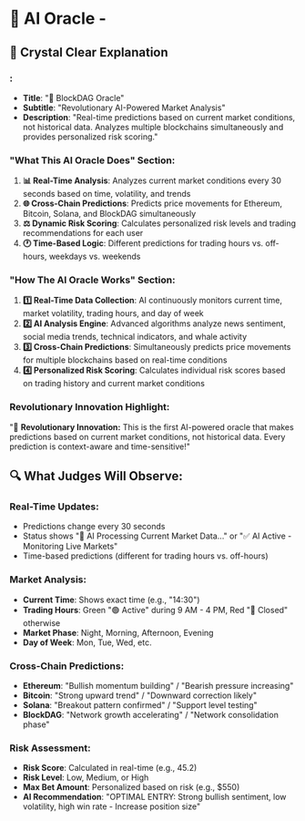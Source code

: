 # 🧠 AI Oracle - 

## 🎯 **Crystal Clear Explanation**

### **:**
- **Title**: "🧠 BlockDAG Oracle"
- **Subtitle**: "Revolutionary AI-Powered Market Analysis"
- **Description**: "Real-time predictions based on current market conditions, not historical data. Analyzes multiple blockchains simultaneously and provides personalized risk scoring."

### **"What This AI Oracle Does" Section:**
1. **📊 Real-Time Analysis**: Analyzes current market conditions every 30 seconds based on time, volatility, and trends
2. **🌐 Cross-Chain Predictions**: Predicts price movements for Ethereum, Bitcoin, Solana, and BlockDAG simultaneously
3. **⚖️ Dynamic Risk Scoring**: Calculates personalized risk levels and trading recommendations for each user
4. **🕐 Time-Based Logic**: Different predictions for trading hours vs. off-hours, weekdays vs. weekends

### **"How The AI Oracle Works" Section:**
1. **1️⃣ Real-Time Data Collection**: AI continuously monitors current time, market volatility, trading hours, and day of week
2. **2️⃣ AI Analysis Engine**: Advanced algorithms analyze news sentiment, social media trends, technical indicators, and whale activity
3. **3️⃣ Cross-Chain Predictions**: Simultaneously predicts price movements for multiple blockchains based on real-time conditions
4. **4️⃣ Personalized Risk Scoring**: Calculates individual risk scores based on trading history and current market conditions

### **Revolutionary Innovation Highlight:**
"🚀 **Revolutionary Innovation:** This is the first AI-powered oracle that makes predictions based on current market conditions, not historical data. Every prediction is context-aware and time-sensitive!"

## 🔍 **What Judges Will Observe:**

### **Real-Time Updates:**
- Predictions change every 30 seconds
- Status shows "🔄 AI Processing Current Market Data..." or "✅ AI Active - Monitoring Live Markets"
- Time-based predictions (different for trading hours vs. off-hours)

### **Market Analysis:**
- **Current Time**: Shows exact time (e.g., "14:30")
- **Trading Hours**: Green "🟢 Active" during 9 AM - 4 PM, Red "🔴 Closed" otherwise
- **Market Phase**: Night, Morning, Afternoon, Evening
- **Day of Week**: Mon, Tue, Wed, etc.

### **Cross-Chain Predictions:**
- **Ethereum**: "Bullish momentum building" / "Bearish pressure increasing"
- **Bitcoin**: "Strong upward trend" / "Downward correction likely"
- **Solana**: "Breakout pattern confirmed" / "Support level testing"
- **BlockDAG**: "Network growth accelerating" / "Network consolidation phase"

### **Risk Assessment:**
- **Risk Score**: Calculated in real-time (e.g., 45.2)
- **Risk Level**: Low, Medium, or High
- **Max Bet Amount**: Personalized based on risk (e.g., $550)
- **AI Recommendation**: "OPTIMAL ENTRY: Strong bullish sentiment, low volatility, high win rate - Increase position size"

